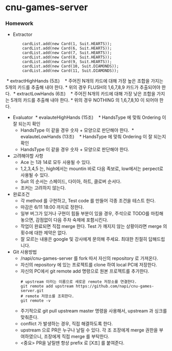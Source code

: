 # cnu-games-server


### Homework 
* Extractor
    ```
        cardList.add(new Card(1, Suit.HEARTS));
        cardList.add(new Card(6, Suit.HEARTS));
        cardList.add(new Card(7, Suit.HEARTS));
        cardList.add(new Card(8, Suit.HEARTS));
        cardList.add(new Card(9, Suit.HEARTS));
        cardList.add(new Card(10, Suit.DIAMONDS));
        cardList.add(new Card(11, Suit.DIAMONDS));
    ```
  * extractHighHands (5조)
    * 주어진 N개의 카드에 대해 가장 높은 조합을 가지는 5개의 카드를 추출해 내야 한다.
    * 위의 경우 FLUSH의 1,6,7,8,9 카드가 추출되어야 한다.
  * extractLowHands (6조)
    * 주어진 N개의 카드에 대해 가장 낮은 조합을 가지는 5개의 카드를 추출해 내야 한다.
    * 위의 경우 NOTHING 의 1,6,7,8,10 이 되어야 한다.
* Evaluator
  * evalauteHighHands (15조)
    * HandsType 에 맞춰 Ordering 이 잘 되는지 확인
    * HandsType 이 같을 경우 숫자 + 모양으로 판단해야 한다.
  * evalauteLowHands (13조)
    * HandsType 에 맞춰 Ordering 이 잘 되는지 확인
    * HandsType 이 같을 경우 숫자 + 모양으로 판단해야 한다. 
* 고려해야할 사항
	* Ace 는 1과 14로 모두 사용될 수 있다.
	* 1,2,3,4,5 는, high에서는 mountin 바로 다음 족보로, low에서는 perpect로 사용될 수 있다.
	* Suit 의 순서는 스페이드, 다이아, 하트, 클로버 순서다.
	* 조커는 고려하지 않는다.
* 완료조건
	* 각 method 를 구현하고, Test code 를 만들어 각종 조건을 테스트 한다.
	* 마감은 6/11 18:00 까지로 정한다.
	* 일부 버그가 있거나 구현이 힘들 부분이 있을 경우, 주석으로 TODO를 마킹해 놓으면, 감점없이 다음 주차 숙제에 포함시킨다.
	* 작업이 완료되면 직접 merge 한다. Test 가 깨지지 않는 상황이라면 merge 의 횟수에 대한 제약은 없다.
	* 잘 모르는 내용은 google 및 강사에게 문의해 주세요. 최대한 친절히 답해드립니다.
* Git 사용방법
	* /napi/cnu-games-server 를 fork 따서 자신의 repository 로 가져온다.
	* 자신의 repository 에 있는 프로젝트를 clone 하여 local PC에 저장한다.
	* 자신의 PC에서 git remote add 명령으로 원본 프로젝트를 추가한다.
		```
		# upstream 이라는 이름으로 새로운 remote 저장소를 연결한다.
		git remote add upstream https://github.com/napi/cnu-games-server.git
		# remote 저장소를 조회한다.
		git remote -v
		```
	* 주기적으로 git pull upstream master 명령을 사용해서, upstream 과 싱크를 맞춰준다.
	* conflict 가 발생하는 경우, 직접 해결하도록 한다.
	* upstream 으로 PR은 누구나 날릴 수 있다. 각 조 조장에게 merge 권한을 부여하였으니, 조장에게 직접 merge 를 부탁한다.
	* <중요> PR을 날릴땐 항상 prefix 로 [X조] 를 붙여준다.


